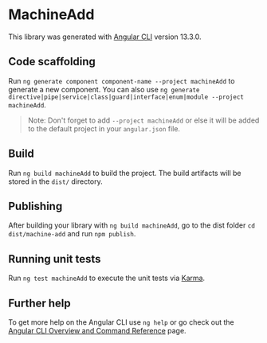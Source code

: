# MachineAdd

This library was generated with [Angular CLI](https://github.com/angular/angular-cli) version 13.3.0.

## Code scaffolding

Run `ng generate component component-name --project machineAdd` to generate a new component. You can also use `ng generate directive|pipe|service|class|guard|interface|enum|module --project machineAdd`.
> Note: Don't forget to add `--project machineAdd` or else it will be added to the default project in your `angular.json` file. 

## Build

Run `ng build machineAdd` to build the project. The build artifacts will be stored in the `dist/` directory.

## Publishing

After building your library with `ng build machineAdd`, go to the dist folder `cd dist/machine-add` and run `npm publish`.

## Running unit tests

Run `ng test machineAdd` to execute the unit tests via [Karma](https://karma-runner.github.io).

## Further help

To get more help on the Angular CLI use `ng help` or go check out the [Angular CLI Overview and Command Reference](https://angular.io/cli) page.
